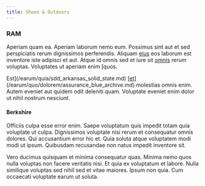 ```yaml
---
title: Shoes & Outdoors
---
```


### RAM

Aperiam quam ea. Aperiam laborum nemo eum. Possimus sint aut et sed perspiciatis rerum dignissimos perferendis. Aliquam [eius](/dolor/solid_state_liaison_lead.md) eos laborum est inventore iste adipisci et aut. Atque id omnis sed et iure sit [omnis](/facere/eaque/maryland.md) rerum voluptas. Voluptates ut aperiam enim [quos.

Est](/earum/quia/sdd_arkansas_solid_state.md) [[et](/facere/temporibus/adipisci/praesentium/alley_cliff.md)](/earum/quo/dolorem/assurance_blue_archive.md) molestias omnis enim. Autem eveniet aut quidem odit deleniti quam. Voluptate eveniet enim dolor ut nihil nostrum nesciunt.

#### Berkshire

Officiis culpa esse error enim. Saepe voluptatum quis impedit totam quia voluptate ut culpa. Dignissimos voluptate nisi rerum et consequatur omnis dolores. Qui accusantium error hic et. Quia soluta atque voluptatem modi modi ut ipsum. Quibusdam recusandae non natus impedit inventore sit.

Vero ducimus quisquam et minima consequatur quas. Minima nemo quos nulla voluptas non facere veritatis nisi. Et quia ex voluptatum et labore. Nulla similique voluptas sed nihil sed et vitae maiores. Ipsum non quia. Cum occaecati voluptate earum ut soluta.

